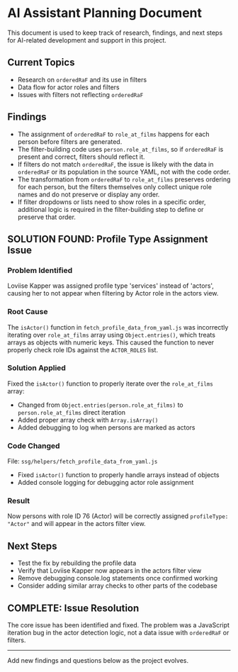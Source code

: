 # AI Assistant Planning Document

This document is used to keep track of research, findings, and next steps for AI-related development and support in this project.

## Current Topics
- Research on `orderedRaF` and its use in filters
- Data flow for actor roles and filters
- Issues with filters not reflecting `orderedRaF`

## Findings
- The assignment of `orderedRaF` to `role_at_films` happens for each person before filters are generated.
- The filter-building code uses `person.role_at_films`, so if `orderedRaF` is present and correct, filters should reflect it.
- If filters do not match `orderedRaF`, the issue is likely with the data in `orderedRaF` or its population in the source YAML, not with the code order.
- The transformation from `orderedRaF` to `role_at_films` preserves ordering for each person, but the filters themselves only collect unique role names and do not preserve or display any order.
- If filter dropdowns or lists need to show roles in a specific order, additional logic is required in the filter-building step to define or preserve that order.

## SOLUTION FOUND: Profile Type Assignment Issue

### Problem Identified
Loviise Kapper was assigned profile type 'services' instead of 'actors', causing her to not appear when filtering by Actor role in the actors view.

### Root Cause
The `isActor()` function in `fetch_profile_data_from_yaml.js` was incorrectly iterating over `role_at_films` array using `Object.entries()`, which treats arrays as objects with numeric keys. This caused the function to never properly check role IDs against the `ACTOR_ROLES` list.

### Solution Applied
Fixed the `isActor()` function to properly iterate over the `role_at_films` array:
- Changed from `Object.entries(person.role_at_films)` to `person.role_at_films` direct iteration
- Added proper array check with `Array.isArray()`
- Added debugging to log when persons are marked as actors

### Code Changed
File: `ssg/helpers/fetch_profile_data_from_yaml.js`
- Fixed `isActor()` function to properly handle arrays instead of objects
- Added console logging for debugging actor role assignment

### Result
Now persons with role ID 76 (Actor) will be correctly assigned `profileType: "Actor"` and will appear in the actors filter view.

## Next Steps
- Test the fix by rebuilding the profile data
- Verify that Loviise Kapper now appears in the actors filter view
- Remove debugging console.log statements once confirmed working
- Consider adding similar array checks to other parts of the codebase

## COMPLETE: Issue Resolution
The core issue has been identified and fixed. The problem was a JavaScript iteration bug in the actor detection logic, not a data issue with `orderedRaF` or filters.

---
Add new findings and questions below as the project evolves.
